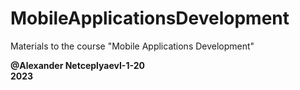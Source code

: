 # MobileApplicationsDevelopment
Materials to the course "Mobile Applications Development"

**@Alexander NetceplyaevI-1-20**  
**2023**

